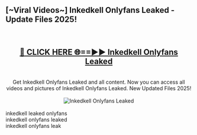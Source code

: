 <h2>[~Viral Videos~] Inkedkell Onlyfans Leaked - Update Files 2025!</h2>
<br>
<div align="center">
<h2><a href="https://betterlinks.top/A2PfLJ" rel="nofollow">🔴 CLICK HERE 🌐==►► Inkedkell Onlyfans Leaked</a></h2>
<br>
Get Inkedkell Onlyfans Leaked and all content. Now you can access all videos and pictures of Inkedkell Onlyfans Leaked. New Updated Files 2025!
<br>
<br>
<a href="https://betterlinks.top/A2PfLJ" rel="nofollow" data-target="animated-image.originalLink"><img src="https://i.ibb.co.com/WyWwxjT/player-gif2.gif" alt="Inkedkell Onlyfans Leaked" style="max-width: 100%; display: inline-block;" data-target="animated-image.originalImage"></a>
</div>
<br>
inkedkell leaked onlyfans<br>
inkedkell onlyfans leaked<br>
inkedkell onlyfans leak
